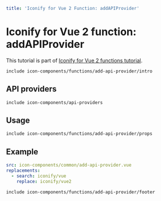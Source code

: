 ```yaml
title: 'Iconify for Vue 2 Function: addAPIProvider'
```

# Iconify for Vue 2 function: addAPIProvider

This tutorial is part of [Iconify for Vue 2 functions tutorial](./index.md#functions).

`include icon-components/functions/add-api-provider/intro`

## API providers

`include icon-components/api-providers`

## Usage

`include icon-components/functions/add-api-provider/props`

## Example

```yaml
src: icon-components/common/add-api-provider.vue
replacements:
  - search: iconify/vue
    replace: iconify/vue2
```

`include icon-components/functions/add-api-provider/footer`
